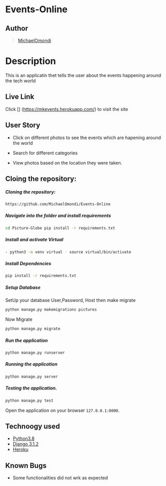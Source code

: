 # Events-Online
## Author 

>[MichaelOmondi](https://github.com/MichaelOmondi/Events-Online)

# Description

This is an applicatin thet tells the user about the events happening around the tech world

## Live Link

Click [] (https://mkevents.herokuapp.com/) to visit the site

## User Story

* Click on different photos to see the events which are hapening around the world

*  Search for different categories 

* View photos based on the location they were taken. 

## Cloing the repository:

##### Cloning the repository:  
 ```bash 
 https://github.com/MichaelOmondi/Events-Online
```
##### Navigate into the folder and install requirements  
 ```bash 
cd Picture-Globe pip install -r requirements.txt 
```
##### Install and activate Virtual  
 ```bash 
- python3 -m venv virtual - source virtual/bin/activate  
```  
##### Install Dependencies  
 ```bash 
 pip install -r requirements.txt 
```  
 ##### Setup Database  
  SetUp your database User,Password, Host then make migrate  
 ```bash 
python manage.py makemigrations pictures 
 ``` 
 Now Migrate  
 ```bash 
 python manage.py migrate 
```
##### Run the application  
 ```bash 
 python manage.py runserver 
``` 
##### Running the application  
 ```bash 
 python manage.py server 
```
##### Testing the application.  
 ```bash 
 python manage.py test 
```
Open the application on your browser `127.0.0.1:8000`.  
  
## Technoogy used

* [Python3.8](https://www.python.org/)  
* [Django 3.1.2](https://docs.djangoproject.com/en/2.2/)  
* [Heroku](https://heroku.com)  

## Known Bugs  
* Some functionalities did not wrk as expected




